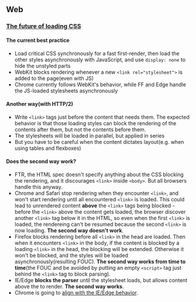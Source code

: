 ## Web

### [The future of loading CSS](https://jakearchibald.com/2016/link-in-body/)

#### The current best practice

* Load critical CSS synchronously for a fast first-render, then load the other styles asynchronously with JavaScript, and use `display: none` to hide the unstyled parts
* WebKit blocks rendering whenever a new `<link rel="stylesheet">` is added to the page(even with JS)
* Chrome currently follows WebKit's behavior, while FF and Edge handle the JS-loaded stylesheets asynchronously

#### Another way(with HTTP/2)

* Write `<link>` tags just before the content that needs them. The expected behavior is that those loading styles can block the rendering of the contents after them, but not the contents before them.
* The stylesheets will be loaded in parallel, but applied in series
* But you have to be careful when the content dictates layout(e.g. when using tables and flexboxes)

#### Does the second way work?

* FTR, the HTML spec doesn't specify anything about the CSS blocking the rendering, and it discourages `<link>` inside `<body>`. But all browsers handle this anyway.
* Chrome and Safari stop rendering when they encounter `<link>`, and won't start rendering until all encountered `<link>` is loaded. This could lead to unrendered content **above** the `<link>` tags being blocked - before the `<link>` above the content gets loaded, the browser discover another `<link>` tag below it in the HTML, so even when the first `<link>` is loaded, the rendereing can't be resumed because the second `<link>` is now loading. **The second way doesn't work**.
* Firefox blocks rendering before all `<link>` in the head are loaded. Then when it encounters `<link>` in the body, if the content is blocked by a loading `<link>` in the head, the blocking will be extended. Otherwise it won't be blocked, and the styles will be loaded asynchronously(resulting FOUC). **The second way works from time to time**(the FOUC and be avoided by putting an empty `<script>` tag just behind the `<link>` tag to block parsing).
* IE/Edge **blocks the parser** until the stylesheet loads, but allows content above the <link> to render. **The second way works**.
* Chrome is going to [align with the IE/Edge behavior](https://groups.google.com/a/chromium.org/forum/#!topic/blink-dev/ZAPP8aTnyn0).
